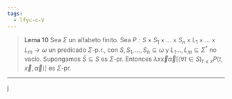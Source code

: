 ```yaml
---
tags:
  - lfyc-c-V
---
```

> **Lema 10** Sea $\Sigma$ un alfabeto finito. Sea $P:S\times S_1\times\dots\times S_n\times L_1\times\dots\times L_m\to\omega$ un predicado $\Sigma$-p.r., con $S,S_1,\dots,S_n\subseteq\omega$ y $L_1\dots,L_m\subseteq\Sigma^*$ no vacío.  Supongamos $\bar S\subseteq S$ es $\Sigma$-pr. Entonces $\lambda x\vec x\vec\alpha\left[(\forall t\in S)_{t\leq x} P(t,\vec x,\vec\alpha)\right]$ es $\Sigma$-pr.

 - - - 
j
